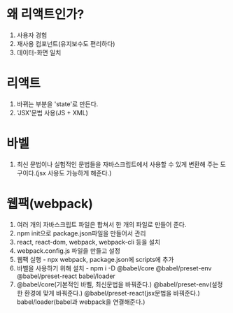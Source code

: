 # 왜 리액트인가?

1. 사용자 경험
2. 재사용 컴포넌트(유지보수도 편리하다)
3. 데이터-화면 일치

# 리액트

1. 바뀌는 부분을 'state'로 만든다.
2. 'JSX'문법 사용(JS + XML)

# 바벨

1. 최신 문법이나 실험적인 문법들을 자바스크립트에서 사용할 수 있게 변환해 주는 도구이다.(jsx 사용도 가능하게 해준다.)

# 웹팩(webpack)

1. 여러 개의 자바스크립트 파일은 합쳐서 한 개의 파일로 만들어 준다.
2. npm init으로 package.json파일을 만들어서 관리
3. react, react-dom, webpack, webpack-cli 등을 설치
4. webpack.config.js 파일을 만들고 설정
5. 웹팩 실행 - npx webpack, package.json에 scripts에 추가
6. 바벨을 사용하기 위해 설치 - npm i -D @babel/core @babel/preset-env @babel/preset-react babel/loader
7. @babel/core(기본적인 바벨, 최신문법을 바꿔준다.) @babel/preset-env(설정한 환경에 맞게 바꿔준다.) @babel/preset-react(jsx문법을 바꿔준다.) babel/loader(babel과 webpack을 연결해준다.)
